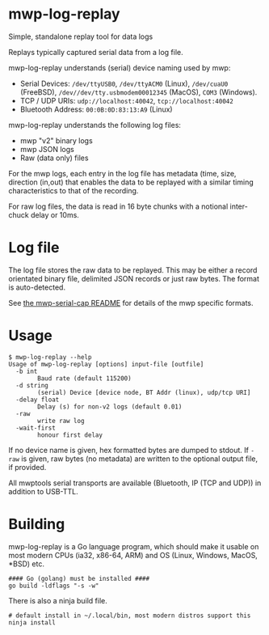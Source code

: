 # mwp-log-replay

Simple, standalone replay tool for data logs

Replays typically captured serial data from a log file.

mwp-log-replay understands (serial) device naming used by mwp:

* Serial Devices: `/dev/ttyUSB0`, `/dev/ttyACM0` (Linux), `/dev/cuaU0` (FreeBSD), `/dev//dev/tty.usbmodem00012345` (MacOS), `COM3` (Windows).
* TCP / UDP URIs: `udp://localhost:40042`, `tcp://localhost:40042`
* Bluetooth Address: `00:0B:0D:83:13:A9` (Linux)

mwp-log-replay understands the following log files:

* mwp "v2" binary logs
* mwp JSON logs
* Raw (data only) files

For the mwp logs, each entry in the log file has metadata (time, size, direction (in,out) that enables the data to be replayed with a similar timing characteristics to that of the recording.

For raw log files, the data is read in 16 byte chunks with a notional inter-chuck delay or 10ms.

# Log file

The log  file stores the raw data to be replayed. This may be either a record orientated binary file, delimited JSON records or just raw bytes. The format is auto-detected.

See [the mwp-serial-cap README](../mwp-serial-cap/README.md) for details of the mwp specific formats.

# Usage

```
$ mwp-log-replay --help
Usage of mwp-log-replay [options] input-file [outfile]
  -b int
    	Baud rate (default 115200)
  -d string
    	(serial) Device [device node, BT Addr (linux), udp/tcp URI]
  -delay float
    	Delay (s) for non-v2 logs (default 0.01)
  -raw
    	write raw log
  -wait-first
    	honour first delay
```

If no device name is given, hex formatted bytes are dumped to stdout.
If `-raw` is given, raw bytes (no metadata) are written to the optional output file, if provided.

All mwptools serial transports are available (Bluetooth, IP (TCP and UDP)) in addition to USB-TTL.

# Building

mwp-log-replay is a Go language program, which should make it usable on most modern CPUs (ia32, x86-64, ARM) and OS (Linux, Windows, MacOS, *BSD) etc.

```
#### Go (golang) must be installed ####
go build -ldflags "-s -w"
```

There is also a ninja build file.

```
# default install in ~/.local/bin, most modern distros support this
ninja install
```
